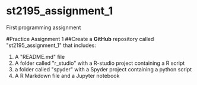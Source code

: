 # st2195_assignment_1
First programming assignment

#Practice Assignment 1
##Create a **GitHub** repository called "st2195_assignment_1" that includes:

1. A "README.md" file
2. A folder called "r_studio" with a R-studio project containing a R script
3. a folder called "spyder" with a Spyder project containing a python script
4. A R Markdown file and a Jupyter notebook
